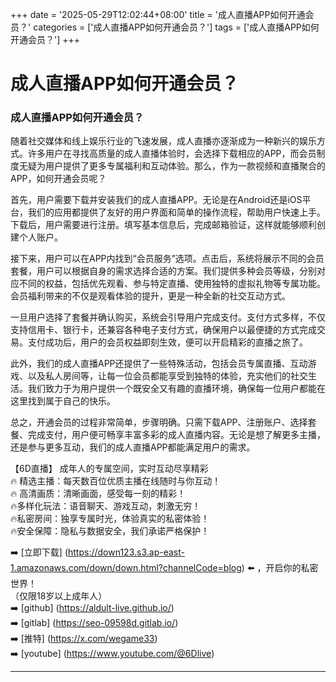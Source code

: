 +++
date = '2025-05-29T12:02:44+08:00'
title = '成人直播APP如何开通会员？'
categories = ['成人直播APP如何开通会员？']
tags = ['成人直播APP如何开通会员？']
+++

# 成人直播APP如何开通会员？

### 成人直播APP如何开通会员？

随着社交媒体和线上娱乐行业的飞速发展，成人直播亦逐渐成为一种新兴的娱乐方式。许多用户在寻找高质量的成人直播体验时，会选择下载相应的APP，而会员制度无疑为用户提供了更多专属福利和互动体验。那么，作为一款视频和直播聚合的APP，如何开通会员呢？

首先，用户需要下载并安装我们的成人直播APP。无论是在Android还是iOS平台，我们的应用都提供了友好的用户界面和简单的操作流程，帮助用户快速上手。下载后，用户需要进行注册。填写基本信息后，完成邮箱验证，这样就能够顺利创建个人账户。

接下来，用户可以在APP内找到“会员服务”选项。点击后，系统将展示不同的会员套餐，用户可以根据自身的需求选择合适的方案。我们提供多种会员等级，分别对应不同的权益，包括优先观看、参与特定直播、使用独特的虚拟礼物等专属功能。会员福利带来的不仅是观看体验的提升，更是一种全新的社交互动方式。

一旦用户选择了套餐并确认购买，系统会引导用户完成支付。支付方式多样，不仅支持信用卡、银行卡，还兼容各种电子支付方式，确保用户以最便捷的方式完成交易。支付成功后，用户的会员权益即刻生效，便可以开启精彩的直播之旅了。

此外，我们的成人直播APP还提供了一些特殊活动，包括会员专属直播、互动游戏、以及私人房间等，让每一位会员都能享受到独特的体验，充实他们的社交生活。我们致力于为用户提供一个既安全又有趣的直播环境，确保每一位用户都能在这里找到属于自己的快乐。

总之，开通会员的过程非常简单，步骤明确。只需下载APP、注册账户、选择套餐、完成支付，用户便可畅享丰富多彩的成人直播内容。无论是想了解更多主播，还是参与更多互动，我们的成人直播APP都能满足用户的需求。

【6D直播】
成年人的专属空间，实时互动尽享精彩  
🔥 精选主播：每天数百位优质主播在线随时与你互动！  
🔥 高清画质：清晰画面，感受每一刻的精彩！  
🔥多样化玩法：语音聊天、游戏互动，刺激无穷！  
🔥私密房间：独享专属时光，体验真实的私密体验！  
🔥安全保障：隐私与数据安全，我们承诺严格保护！  

➡️ [立即下载] (https://down123.s3.ap-east-1.amazonaws.com/down/down.html?channelCode=blog) ⬅️ ，开启你的私密世界！  
（仅限18岁以上成年人）  
➡️ [github] (https://aldult-live.github.io/)  
➡️ [gitlab] (https://seo-09598d.gitlab.io/)  
➡️ [推特] (https://x.com/wegame33)  
➡️ [youtube] (https://www.youtube.com/@6Dlive)  

---

